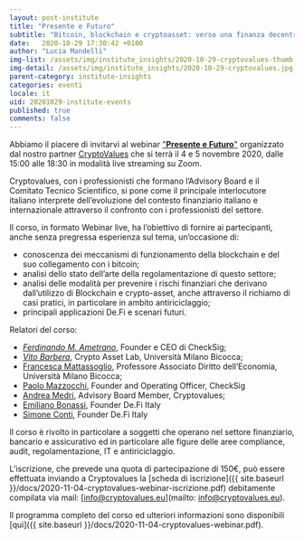 ```yaml
---
layout: post-institute
title: "Presente e Futuro"
subtitle: "Bitcoin, blockchain e cryptoasset: verso una finanza decentralizzata (DeFi)." 
date:   2020-10-29 17:30:42 +0100
author: "Lucia Mandelli"
img-list: /assets/img/institute_insights/2020-10-29-cryptovalues-thumb.jpg
img-detail: /assets/img/institute_insights/2020-10-29-cryptovalues.jpg.jpg
parent-category: institute-insights
categories: eventi
locale: it
uid: 20201029-institute-events
published: true
comments: false
---
```


Abbiamo il piacere di invitarvi al webinar ["**Presente e Futuro**"](https://cryptovalues.eu/events/4-5-novembre-2020-cryptovalues-corso-introduttivo) organizzato dal nostro partner [CryptoValues](https://cryptovalues.eu//) che si terrà il 4 e 5 novembre 2020,
dalle 15:00 alle 18:30 in modalità live streaming su Zoom.  

Cryptovalues, con i professionisti che formano l’Advisory Board e il Comitato Tecnico Scientifico, si
pone come il principale interlocutore italiano interprete dell’evoluzione del contesto finanziario
italiano e internazionale attraverso il confronto con i professionisti del settore.

Il corso, in formato Webinar live, ha l’obiettivo di fornire ai partecipanti, anche senza pregressa
esperienza sul tema, un’occasione di:

- conoscenza dei meccanismi di funzionamento della blockchain e del suo collegamento con i bitcoin;
- analisi dello stato dell’arte della regolamentazione di questo settore;
- analisi delle modalità per prevenire i rischi finanziari che derivano dall’utilizzo di Blockchain e
crypto-asset, anche attraverso il richiamo di casi pratici, in particolare in ambito antiriciclaggio;
- principali applicazioni De.Fi e scenari futuri.

Relatori del corso:

- [*Ferdinando M. Ametrano*](http://www.ametrano.net/bbt/), Founder e CEO di CheckSig;
- [*Vito Barbera*](https://www.linkedin.com/in/vito-barbera-44883a89/), Crypto Asset Lab, Università Milano Bicocca;
- [Francesca Mattassoglio](https://www.linkedin.com/in/francesca-mattassoglio-93042697/), Professore Associato Diritto dell’Economia, Università Milano Bicocca;
- [Paolo Mazzocchi](https://www.linkedin.com/in/paolomazzocchi/), Founder and Operating Officer, CheckSig
- [Andrea Medri](https://www.linkedin.com/in/andrea-medri-5792828b/), Advisory Board Member, Cryptovalues;
- [Emiliano Bonassi](https://www.linkedin.com/in/emilianobonassi/), Founder De.Fi Italy
- [Simone Conti](https://www.linkedin.com/in/simoneconti1992/), Founder De.Fi Italy

Il corso è rivolto in particolare a soggetti che operano nel settore finanziario, bancario e assicurativo
ed in particolare alle figure delle aree compliance, audit, regolamentazione, IT e antiriciclaggio.

L’iscrizione, che prevede una quota di partecipazione di 150€, può essere effettuata inviando a Cryptovalues la [scheda di iscrizione]({{ site.baseurl }}/docs/2020-11-04-cryptovalues-webinar-iscrizione.pdf) debitamente
compilata via mail:  [info@cryptovalues.eu](mailto: info@cryptovalues.eu).

Il programma completo del corso ed ulteriori informazioni sono disponibili [qui]({{ site.baseurl }}/docs/2020-11-04-cryptovalues-webinar.pdf).
